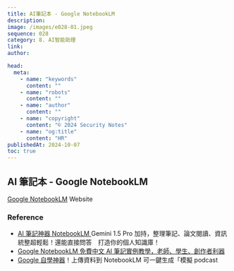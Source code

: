 ```yaml
---
title: AI筆記本 - Google NotebookLM
description:
image: /images/e028-01.jpeg
sequence: 028
category: 8. AI智能助理
link:
author:

head:
  meta:
    - name: "keywords"
      content: ""
    - name: "robots"
      content: ""
    - name: "author"
      content: ""
    - name: "copyright"
      content: "© 2024 Security Notes"
    - name: "og:title"
      content: "HR"
publishedAt: 2024-10-07
toc: true
---
```


## AI 筆記本 - Google NotebookLM

<a href="https://notebooklm.google.com/">Google NotebookLM</a> Website

### Reference

- <a href="https://www.youtube.com/watch?v=1jdo3xemlSs">AI 筆記神器 NotebookLM </a> Gemini 1.5 Pro 加持，整理筆記、論文閱讀、資訊統整超輕鬆！還能直接問答　打造你的個人知識庫！
- <a href="https://www.playpcesor.com/2024/06/google-notebooklm-ai.html">Google NotebookLM 免費中文 AI 筆記實例教學，老師、學生、創作者利器</a>
- <a href="https://www.bnext.com.tw/article/80532/google-notebooklm-audio-overview">Google 自學神器</a>！上傳資料到 NotebookLM 可一鍵生成「模擬 podcast
